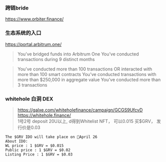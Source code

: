 
### 跨链bride 
https://www.orbiter.finance/

### 生态系统的入口
https://portal.arbitrum.one/


>You’ve bridged funds into Arbitrum One
>You’ve conducted transactions during 9 distinct months

>You’ve conducted more than 100 transactions OR interacted with more than 100 smart contracts
>You’ve conducted transactions with more than $250,000 in aggregate value
> You’ve conducted more than 3 transactions


### whitehole 白洞 DEX
> https://galxe.com/whiteholefinance/campaign/GCGS9UfcvD  
> https://whitehole.finance/   
> 1号2号  deposit 20U以上, d得到Whitelist NFT， 可以0.015 买$GRV， 发行价是0.03

```
The $GRV IDO will take place on 📆April 26
About IDO: 
WL price : 1 $GRV = $0.015 
Public price : 1 $GRV = $0.02 
Listing Price : 1 $GRV = $0.03
```
